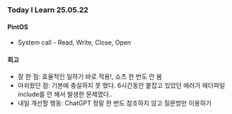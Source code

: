 ### Today I Learn 25.05.22

#### PintOS
 - System call - Read, Write, Close, Open

#### 회고
* 잘 한 점: 효율적인 일하기 바로 적용!, 쇼츠 한 번도 안 봄
* 아쉬웠던 점: 기본에 충실하지 못 했다. 6시간동안 붙잡고 있었던 에러가 헤더파일 include를 안 해서 발생한 문제였다.. 
* 내일 개선할 행동: ChatGPT 정말 한 번도 참조하지 않고 질문방만 이용하기
